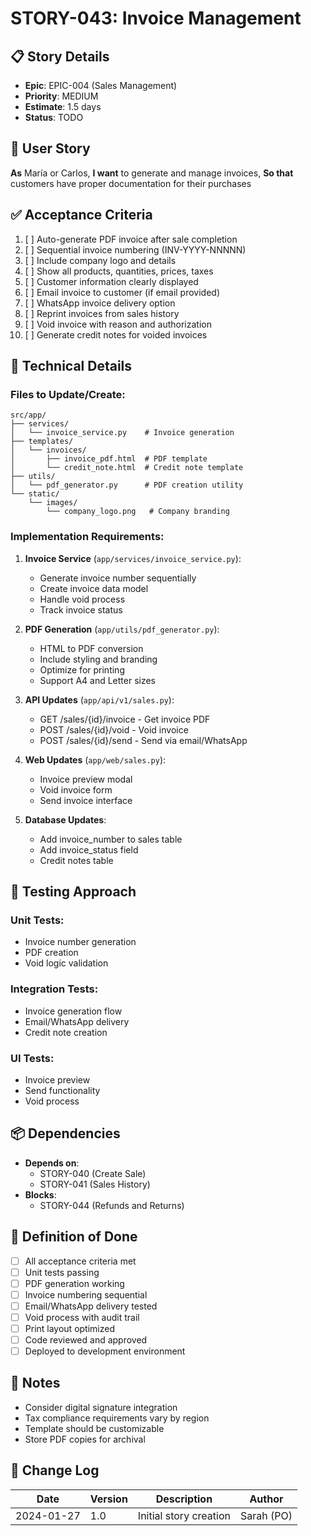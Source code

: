 # STORY-043: Invoice Management

## 📋 Story Details
- **Epic**: EPIC-004 (Sales Management)
- **Priority**: MEDIUM
- **Estimate**: 1.5 days
- **Status**: TODO

## 🎯 User Story
**As** María or Carlos,
**I want** to generate and manage invoices,
**So that** customers have proper documentation for their purchases

## ✅ Acceptance Criteria
1. [ ] Auto-generate PDF invoice after sale completion
2. [ ] Sequential invoice numbering (INV-YYYY-NNNNN)
3. [ ] Include company logo and details
4. [ ] Show all products, quantities, prices, taxes
5. [ ] Customer information clearly displayed
6. [ ] Email invoice to customer (if email provided)
7. [ ] WhatsApp invoice delivery option
8. [ ] Reprint invoices from sales history
9. [ ] Void invoice with reason and authorization
10. [ ] Generate credit notes for voided invoices

## 🔧 Technical Details

### Files to Update/Create:
```
src/app/
├── services/
│   └── invoice_service.py    # Invoice generation
├── templates/
│   └── invoices/
│       ├── invoice_pdf.html  # PDF template
│       └── credit_note.html  # Credit note template
├── utils/
│   └── pdf_generator.py      # PDF creation utility
└── static/
    └── images/
        └── company_logo.png   # Company branding
```

### Implementation Requirements:

1. **Invoice Service** (`app/services/invoice_service.py`):
   - Generate invoice number sequentially
   - Create invoice data model
   - Handle void process
   - Track invoice status

2. **PDF Generation** (`app/utils/pdf_generator.py`):
   - HTML to PDF conversion
   - Include styling and branding
   - Optimize for printing
   - Support A4 and Letter sizes

3. **API Updates** (`app/api/v1/sales.py`):
   - GET /sales/{id}/invoice - Get invoice PDF
   - POST /sales/{id}/void - Void invoice
   - POST /sales/{id}/send - Send via email/WhatsApp

4. **Web Updates** (`app/web/sales.py`):
   - Invoice preview modal
   - Void invoice form
   - Send invoice interface

5. **Database Updates**:
   - Add invoice_number to sales table
   - Add invoice_status field
   - Credit notes table

## 🧪 Testing Approach

### Unit Tests:
- Invoice number generation
- PDF creation
- Void logic validation

### Integration Tests:
- Invoice generation flow
- Email/WhatsApp delivery
- Credit note creation

### UI Tests:
- Invoice preview
- Send functionality
- Void process

## 📦 Dependencies
- **Depends on**:
  - STORY-040 (Create Sale)
  - STORY-041 (Sales History)
- **Blocks**:
  - STORY-044 (Refunds and Returns)

## 🎯 Definition of Done
- [ ] All acceptance criteria met
- [ ] Unit tests passing
- [ ] PDF generation working
- [ ] Invoice numbering sequential
- [ ] Email/WhatsApp delivery tested
- [ ] Void process with audit trail
- [ ] Print layout optimized
- [ ] Code reviewed and approved
- [ ] Deployed to development environment

## 📝 Notes
- Consider digital signature integration
- Tax compliance requirements vary by region
- Template should be customizable
- Store PDF copies for archival

## 🔄 Change Log
| Date | Version | Description | Author |
|------|---------|-------------|--------|
| 2024-01-27 | 1.0 | Initial story creation | Sarah (PO) |
